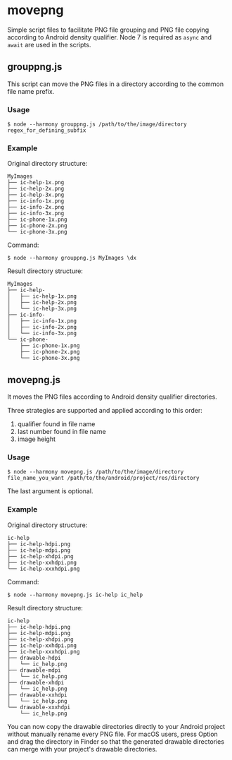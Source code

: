 # movepng

Simple script files to facilitate PNG file grouping and PNG file copying according to Android density qualifier. Node 7 is required as `async` and `await` are used in the scripts.

## grouppng.js

This script can move the PNG files in a directory according to the common file name prefix.

### Usage
````
$ node --harmony grouppng.js /path/to/the/image/directory regex_for_defining_subfix
````

### Example

Original directory structure:
````
MyImages
├── ic-help-1x.png
├── ic-help-2x.png
├── ic-help-3x.png
├── ic-info-1x.png
├── ic-info-2x.png
├── ic-info-3x.png
├── ic-phone-1x.png
├── ic-phone-2x.png
└── ic-phone-3x.png
````
Command:
````
$ node --harmony grouppng.js MyImages \dx
````
Result directory structure:
````
MyImages
├── ic-help-
│   ├── ic-help-1x.png
│   ├── ic-help-2x.png
│   └── ic-help-3x.png
├── ic-info-
│   ├── ic-info-1x.png
│   ├── ic-info-2x.png
│   └── ic-info-3x.png
└── ic-phone-
    ├── ic-phone-1x.png
    ├── ic-phone-2x.png
    └── ic-phone-3x.png
````

## movepng.js

It moves the PNG files according to Android density qualifier directories.

Three strategies are supported and applied according to this order:

1. qualifier found in file name
2. last number found in file name
3. image height

### Usage
````
$ node --harmony movepng.js /path/to/the/image/directory file_name_you_want /path/to/the/android/project/res/directory
````

The last argument is optional.

### Example
Original directory structure:
````
ic-help
├── ic-help-hdpi.png
├── ic-help-mdpi.png
├── ic-help-xhdpi.png
├── ic-help-xxhdpi.png
└── ic-help-xxxhdpi.png
````
Command:
````
$ node --harmony movepng.js ic-help ic_help
````
Result directory structure:
````
ic-help
├── ic-help-hdpi.png
├── ic-help-mdpi.png
├── ic-help-xhdpi.png
├── ic-help-xxhdpi.png
├── ic-help-xxxhdpi.png
├── drawable-hdpi
│   └── ic_help.png
├── drawable-mdpi
│   └── ic_help.png
├── drawable-xhdpi
│   └── ic_help.png
├── drawable-xxhdpi
│   └── ic_help.png
└── drawable-xxxhdpi
    └── ic_help.png
````

You can now copy the drawable directories directly to your Android project without manually rename every PNG file. 
For macOS users, press Option and drag the directory in Finder so that the generated drawable directories can merge with 
your project's drawable directories.
